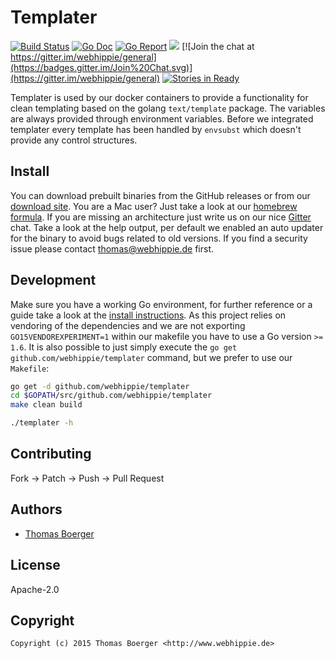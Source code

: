 # Templater

[![Build Status](http://github.dronehippie.de/api/badges/webhippie/templater/status.svg)](http://github.dronehippie.de/webhippie/templater)
[![Go Doc](https://godoc.org/github.com/webhippie/templater?status.svg)](http://godoc.org/github.com/webhippie/templater)
[![Go Report](http://goreportcard.com/badge/github.com/webhippie/templater)](http://goreportcard.com/report/github.com/webhippie/templater)
[![](https://images.microbadger.com/badges/image/webhippie/templater.svg)](http://microbadger.com/images/webhippie/templater "Get your own image badge on microbadger.com")
[![Join the chat at https://gitter.im/webhippie/general](https://badges.gitter.im/Join%20Chat.svg)](https://gitter.im/webhippie/general)
[![Stories in Ready](https://badge.waffle.io/webhippie/templater.svg?label=ready&title=Ready)](http://waffle.io/webhippie/templater)

Templater is used by our docker containers to provide a functionality for clean templating based on the golang `text/template` package. The variables are always provided through environment variables. Before we integrated templater every template has been handled by `envsubst` which doesn't provide any control structures.


## Install

You can download prebuilt binaries from the GitHub releases or from our [download site](http://dl.webhippie.de/misc/templater). You are a Mac user? Just take a look at our [homebrew formula](https://github.com/webhippie/homebrew-webhippie). If you are missing an architecture just write us on our nice [Gitter](https://gitter.im/webhippie/general) chat. Take a look at the help output, per default we enabled an auto updater for the binary to avoid bugs related to old versions. If you find a security issue please contact thomas@webhippie.de first.


## Development

Make sure you have a working Go environment, for further reference or a guide take a look at the [install instructions](http://golang.org/doc/install.html). As this project relies on vendoring of the dependencies and we are not exporting `GO15VENDOREXPERIMENT=1` within our makefile you have to use a Go version `>= 1.6`. It is also possible to just simply execute the `go get github.com/webhippie/templater` command, but we prefer to use our `Makefile`:

```bash
go get -d github.com/webhippie/templater
cd $GOPATH/src/github.com/webhippie/templater
make clean build

./templater -h
```


## Contributing

Fork -> Patch -> Push -> Pull Request


## Authors

* [Thomas Boerger](https://github.com/tboerger)


## License

Apache-2.0


## Copyright

```
Copyright (c) 2015 Thomas Boerger <http://www.webhippie.de>
```
